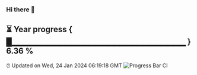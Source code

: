### Hi there 👋
⏳ Year progress { █▁▁▁▁▁▁▁▁▁▁▁▁▁▁▁▁▁▁▁▁▁▁▁▁▁▁▁▁▁ } 6.36 %
---
⏰ Updated on Wed, 24 Jan 2024 06:19:18 GMT
![Progress Bar CI](https://github.com/liununu/liununu/workflows/Progress%20Bar%20CI/badge.svg)
